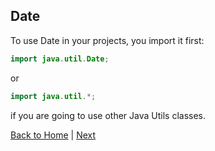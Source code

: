 ## Date

To use Date in your projects, you import it first:
```java
import java.util.Date; 
```
or
```java
import java.util.*;
```
if you are going to use other Java Utils classes.

[Back to Home](../../README.md) | [Next](date-02-instantiation.md)
